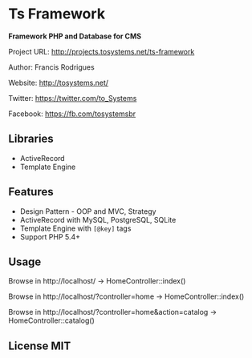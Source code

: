 Ts Framework
============

**Framework PHP and Database for CMS**

Project URL: http://projects.tosystems.net/ts-framework


Author: Francis Rodrigues

Website: http://tosystems.net/

Twitter: https://twitter.com/to_Systems

Facebook: https://fb.com/tosystemsbr


## Libraries

- ActiveRecord
- Template Engine


## Features

- Design Pattern - OOP and MVC, Strategy
- ActiveRecord with MySQL, PostgreSQL, SQLite
- Template Engine with `[@key]` tags
- Support PHP 5.4+

## Usage

Browse in http://localhost/ -> HomeController::index()

Browse in http://localhost/?controller=home -> HomeController::index()

Browse in http://localhost/?controller=home&action=catalog -> HomeController::catalog()


## License MIT

